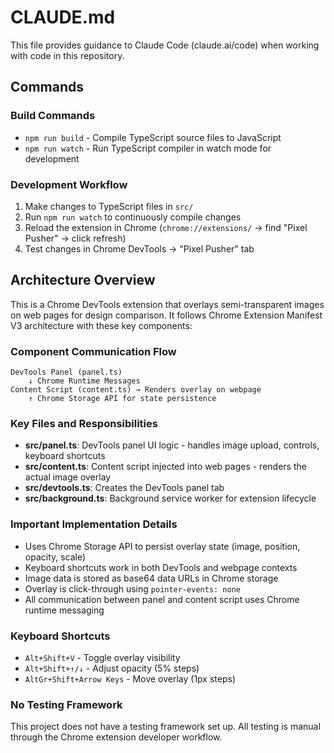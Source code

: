 # CLAUDE.md

This file provides guidance to Claude Code (claude.ai/code) when working with code in this repository.

## Commands

### Build Commands
- `npm run build` - Compile TypeScript source files to JavaScript
- `npm run watch` - Run TypeScript compiler in watch mode for development

### Development Workflow
1. Make changes to TypeScript files in `src/`
2. Run `npm run watch` to continuously compile changes
3. Reload the extension in Chrome (`chrome://extensions/` → find "Pixel Pusher" → click refresh)
4. Test changes in Chrome DevTools → "Pixel Pusher" tab

## Architecture Overview

This is a Chrome DevTools extension that overlays semi-transparent images on web pages for design comparison. It follows Chrome Extension Manifest V3 architecture with these key components:

### Component Communication Flow
```
DevTools Panel (panel.ts) 
    ↓ Chrome Runtime Messages
Content Script (content.ts) → Renders overlay on webpage
    ↑ Chrome Storage API for state persistence
```

### Key Files and Responsibilities
- **src/panel.ts**: DevTools panel UI logic - handles image upload, controls, keyboard shortcuts
- **src/content.ts**: Content script injected into web pages - renders the actual image overlay
- **src/devtools.ts**: Creates the DevTools panel tab
- **src/background.ts**: Background service worker for extension lifecycle

### Important Implementation Details
- Uses Chrome Storage API to persist overlay state (image, position, opacity, scale)
- Keyboard shortcuts work in both DevTools and webpage contexts
- Image data is stored as base64 data URLs in Chrome storage
- Overlay is click-through using `pointer-events: none`
- All communication between panel and content script uses Chrome runtime messaging

### Keyboard Shortcuts
- `Alt+Shift+V` - Toggle overlay visibility
- `Alt+Shift+↑/↓` - Adjust opacity (5% steps)
- `AltGr+Shift+Arrow Keys` - Move overlay (1px steps)

### No Testing Framework
This project does not have a testing framework set up. All testing is manual through the Chrome extension developer workflow.